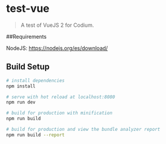 # test-vue

> A test of VueJS 2 for Codium.

##Requirements

NodeJS: https://nodejs.org/es/download/

## Build Setup

``` bash
# install dependencies
npm install

# serve with hot reload at localhost:8080
npm run dev

# build for production with minification
npm run build

# build for production and view the bundle analyzer report
npm run build --report
```

